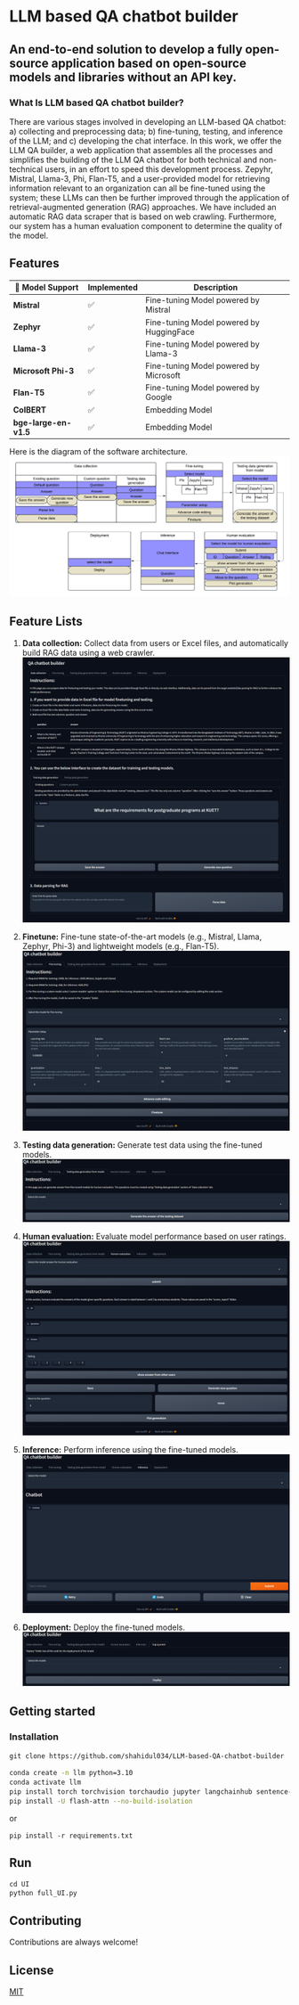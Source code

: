 
# LLM based QA chatbot builder
## An end-to-end solution to develop a fully open-source application based on open-source models and libraries without an API key.

### What Is LLM based QA chatbot builder?
There are various stages involved in developing an LLM-based QA chatbot: a) collecting and preprocessing data; b) fine-tuning, testing, and inference of the LLM; and c) developing the chat interface. In this work, we offer the LLM QA builder, a web application that assembles all the processes and simplifies the building of the LLM QA chatbot for both technical and non-technical users, in an effort to speed this development process. Zepyhr, Mistral, Llama-3, Phi, Flan-T5, and a user-provided model for retrieving information relevant to an organization can all be fine-tuned using the system; these LLMs can then be further improved through the application of retrieval-augmented generation (RAG) approaches. We have included an automatic RAG data scraper that is based on web crawling. Furthermore, our system has a human evaluation component to determine the quality of the model. 


## Features


| 🦾 Model Support             | Implemented | Description                                   |
|------------------------------|-------------|-----------------------------------------------|
| **Mistral**                  | ✅           | Fine-tuning Model powered by Mistral         |
| **Zephyr**                   | ✅           | Fine-tuning Model powered by HuggingFace      |
| **Llama-3**                  | ✅           | Fine-tuning Model powered by Llama-3    |
| **Microsoft Phi-3**          | ✅           | Fine-tuning Model powered by Microsoft  |
| **Flan-T5**                  | ✅           | Fine-tuning Model powered by Google    |
| **ColBERT**                  | ✅           | Embedding Model     |
| **bge-large-en-v1.5**        | ✅           | Embedding Model |

Here is the diagram of the software architecture.
![Software Architecture](https://github.com/shahidul034/LLM-based-QA-chatbot-builder/blob/main/software%20screenshot/KUET%20LLM2.png)

## Feature Lists

1) **Data collection:** Collect data from users or Excel files, and automatically build RAG data using a web crawler.
![Data collection](https://github.com/shahidul034/LLM-based-QA-chatbot-builder/blob/main/software%20screenshot/data%20collection.png)

2) **Finetune:** Fine-tune state-of-the-art models (e.g., Mistral, Llama, Zephyr, Phi-3) and lightweight models (e.g., Flan-T5).
![Finetune](https://github.com/shahidul034/LLM-based-QA-chatbot-builder/blob/main/software%20screenshot/Finetuning.png)


3) **Testing data generation:** Generate test data using the fine-tuned models.
![Testing data generation](https://github.com/shahidul034/LLM-based-QA-chatbot-builder/blob/main/software%20screenshot/Testing%20data%20generation%20from%20model.png)

4) **Human evaluation:** Evaluate model performance based on user ratings.
![Human evaluation](https://github.com/shahidul034/LLM-based-QA-chatbot-builder/blob/main/software%20screenshot/Human%20evaluation.png)

5) **Inference:** Perform inference using the fine-tuned models.
![Inference](https://github.com/shahidul034/LLM-based-QA-chatbot-builder/blob/main/software%20screenshot/inference.png)

6) **Deployment:** Deploy the fine-tuned models.
![Deployment](https://github.com/shahidul034/LLM-based-QA-chatbot-builder/blob/main/software%20screenshot/deployment.png)
## Getting started
### Installation
```
git clone https://github.com/shahidul034/LLM-based-QA-chatbot-builder
```
```bash
conda create -n llm python=3.10
conda activate llm
pip install torch torchvision torchaudio jupyter langchainhub sentence-transformers faiss-gpu docx2txt langchain bitsandbytes transformers peft accelerate pynvml trl datasets packaging ninja wandb colbert-ai[torch,faiss-gpu] RAGatouille
pip install -U flash-attn --no-build-isolation

```
or 
```
pip install -r requirements.txt
```
## Run
```
cd UI
python full_UI.py
```
## Contributing

Contributions are always welcome!



## License

[MIT](https://github.com/shahidul034/LLM-based-QA-chatbot-builder/blob/main/LICENSE)

